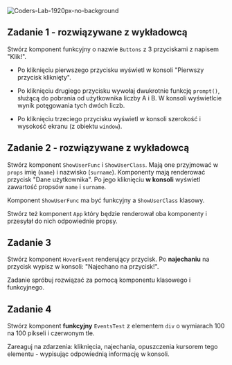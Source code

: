![Coders-Lab-1920px-no-background](https://user-images.githubusercontent.com/30623667/104709387-2b7ac180-571f-11eb-9b94-517aa6d501c9.png)



## Zadanie 1 - rozwiązywane z wykładowcą

Stwórz komponent funkcyjny o nazwie `Buttons` z 3 przyciskami z napisem "Klik!".

- Po kliknięciu pierwszego przycisku wyświetl w konsoli "Pierwszy przycisk kliknięty".

- Po kliknięciu drugiego przycisku wywołaj dwukrotnie funkcję `prompt()`, służącą do pobrania od użytkownika liczby A i B. W konsoli wyświetlcie wynik potęgowania tych dwóch liczb.

- Po kliknięciu trzeciego przycisku wyświetl w konsoli szerokość i wysokość ekranu (z obiektu `window`).



## Zadanie 2 - rozwiązywane z wykładowcą

Stwórz komponent `ShowUserFunc` i `ShowUserClass`. Mają one przyjmować w `props` imię (`name`) i nazwisko (`surname`). Komponenty mają renderować przycisk "Dane użytkownika". Po jego kliknięciu **w konsoli** wyświetl zawartość propsów `name` i `surname`.

Komponent `ShowUserFunc` ma być funkcyjny a `ShowUserClass` klasowy.

Stwórz też komponent `App` który będzie renderował oba komponenty i przesyłał do nich odpowiednie propsy.



## Zadanie 3

Stwórz komponent `HoverEvent` renderujący przycisk. Po **najechaniu** na przycisk wypisz w konsoli: "Najechano na przycisk!".

Zadanie spróbuj rozwiązać za pomocą komponentu klasowego i funkcyjnego.



## Zadanie 4

Stwórz komponent **funkcyjny** `EventsTest` z elementem `div` o wymiarach 100 na 100 pikseli i czerwonym tle.

Zareaguj na zdarzenia: kliknięcia, najechania, opuszczenia kursorem tego elementu - wypisując odpowiednią informację w konsoli.

